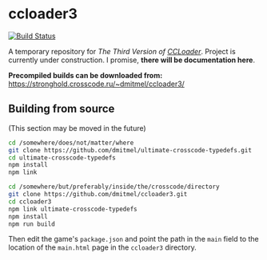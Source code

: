 # ccloader3

[![Build Status](https://travis-ci.com/dmitmel/ccloader3.svg?branch=master)](https://travis-ci.com/dmitmel/ccloader3)

A temporary repository for _The Third Version of [CCLoader](https://github.com/CCDirectLink/CCLoader)_. Project is currently under construction. I promise, **there will be documentation here**.

**Precompiled builds can be downloaded from:** https://stronghold.crosscode.ru/~dmitmel/ccloader3/

## Building from source

(This section may be moved in the future)

```bash
cd /somewhere/does/not/matter/where
git clone https://github.com/dmitmel/ultimate-crosscode-typedefs.git
cd ultimate-crosscode-typedefs
npm install
npm link

cd /somewhere/but/preferably/inside/the/crosscode/directory
git clone https://github.com/dmitmel/ccloader3.git
cd ccloader3
npm link ultimate-crosscode-typedefs
npm install
npm run build
```

Then edit the game's `package.json` and point the path in the `main` field to the location of the `main.html` page in the `ccloader3` directory.
